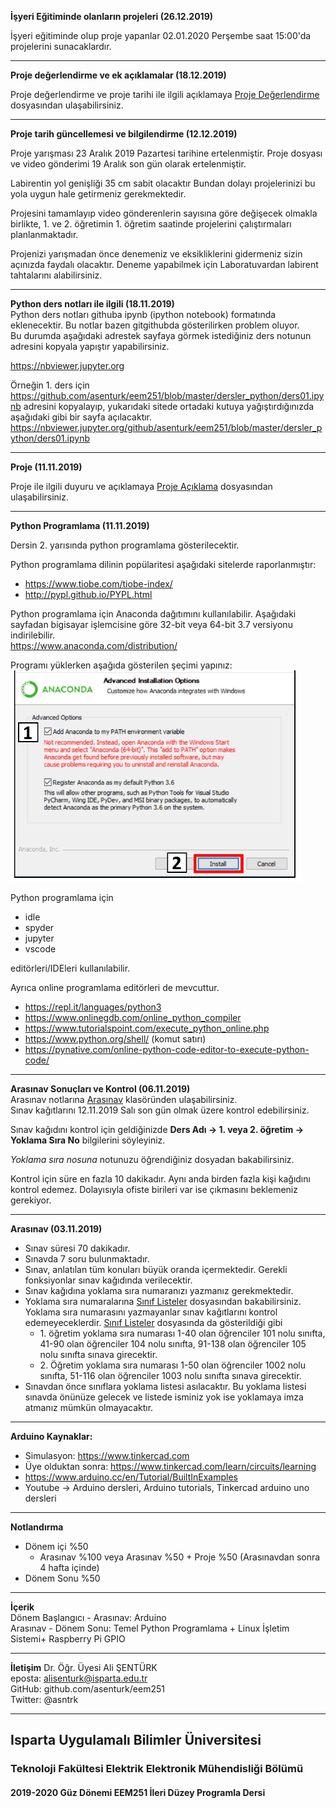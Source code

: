 **İşyeri Eğitiminde olanların projeleri (26.12.2019)**   

İşyeri eğitiminde olup proje yapanlar 02.01.2020 Perşembe saat 15:00'da projelerini sunacaklardır. 


---

**Proje değerlendirme ve ek açıklamalar  (18.12.2019)**   

Proje değerlendirme ve proje tarihi ile ilgili açıklamaya [Proje Değerlendirme](./proje/proje_degerlendirme.md) dosyasından ulaşabilirsiniz.

---

**Proje tarih güncellemesi ve bilgilendirme  (12.12.2019)**   

Proje yarışması 23 Aralık 2019 Pazartesi tarihine ertelenmiştir. Proje dosyası ve video gönderimi 19 Aralık son gün olarak ertelenmiştir. 

Labirentin yol genişliği 35 cm sabit olacaktır Bundan dolayı projelerinizi bu yola uygun hale getirmeniz gerekmektedir.

Projesini tamamlayıp video gönderenlerin sayısına göre değişecek olmakla birlikte, 1. ve 2. öğretimin 1. öğretim saatinde projelerini çalıştırmaları planlanmaktadır. 

Projenizi yarışmadan önce denemeniz ve eksikliklerini gidermeniz sizin açınızda faydalı olacaktır. Deneme yapabilmek için Laboratuvardan  labirent tahtalarını alabilirsiniz.

---

**Python ders notları ile ilgili (18.11.2019)**   
Python ders notları githuba ipynb (ipython notebook) formatında eklenecektir. Bu notlar bazen gitgithubda gösterilirken problem oluyor.   
Bu durumda aşağıdaki adrestek sayfaya görmek istediğiniz ders notunun adresini kopyala yapıştır yapabilirsiniz. 

https://nbviewer.jupyter.org

Örneğin 1. ders için    
https://github.com/asenturk/eem251/blob/master/dersler_python/ders01.ipynb
adresini kopyalayıp, yukarıdaki sitede ortadaki kutuya yağıştırdığınızda aşağıdaki gibi bir sayfa açılacaktır.
https://nbviewer.jupyter.org/github/asenturk/eem251/blob/master/dersler_python/ders01.ipynb 

---

**Proje (11.11.2019)**  
 
Proje ile ilgili duyuru ve açıklamaya [Proje Açıklama](./proje/proje_aciklama.md) dosyasından ulaşabilirsiniz.

---

**Python Programlama (11.11.2019)** 

Dersin 2. yarısında python programlama gösterilecektir. 

Python programlama dilinin popülaritesi aşağıdaki sitelerde raporlanmıştır:   
- https://www.tiobe.com/tiobe-index/
- http://pypl.github.io/PYPL.html


Python programlama için Anaconda dağıtımını kullanılabilir. Aşağıdaki sayfadan bigisayar işlemcisine göre 32-bit veya 64-bit 3.7 versiyonu indirilebilir.   
https://www.anaconda.com/distribution/

Programı yüklerken aşağıda gösterilen şeçimi yapınız:   
![kurulum](./dersler_python/images/start_path.png)


Python programlama için

- idle
- spyder
- jupyter
- vscode

editörleri/IDEleri kullanılabilir.

Ayrıca online programlama editörleri de mevcuttur.
- https://repl.it/languages/python3
- https://www.onlinegdb.com/online_python_compiler
- https://www.tutorialspoint.com/execute_python_online.php
- https://www.python.org/shell/ (komut satırı)
- https://pynative.com/online-python-code-editor-to-execute-python-code/


---


**Arasınav Sonuçları ve Kontrol (06.11.2019)**   
Arasınav notlarına [Arasınav](./arasinav/) klasöründen ulaşabilirsiniz.   
Sınav kağıtlarını 12.11.2019 Salı son gün olmak üzere kontrol edebilirsiniz.   

Sınav kağıdını kontrol için geldiğinizde **Ders Adı -> 1. veya 2. öğretim -> Yoklama Sıra No** bilgilerini söyleyiniz. 

*Yoklama sıra nosuna* notunuzu öğrendiğiniz dosyadan bakabilirsiniz.  

Kontrol için süre en fazla 10 dakikadır. Aynı anda birden fazla kişi kağıdını kontrol edemez. Dolayısıyla ofiste birileri var ise çıkmasını beklemeniz gerekiyor.


---

**Arasınav (03.11.2019)**     
- Sınav süresi 70 dakikadır.
- Sınavda 7 soru bulunmaktadır.
- Sınav, anlatılan tüm konuları büyük oranda içermektedir. Gerekli fonksiyonlar sınav kağıdında verilecektir. 
- Sınav kağıdına yoklama sıra numaranızı yazmanız gerekmektedir.
- Yoklama sıra numaralarına [Sınıf Listeler](./arasinav/sinif_listeler.txt) dosyasından bakabilirsiniz. Yoklama sıra numarasını yazmayanlar sınav kağıtlarını kontrol edemeyeceklerdir.
[Sınıf Listeler](./arasinav/sinif_listeler.txt) dosyasında da gösterildiği gibi
  - 1\. öğretim yoklama sıra numarası 1-40 olan öğrenciler 101 nolu sınıfta, 41-90 olan öğrenciler 104 nolu sınıfta,  91-138 olan öğrenciler 105 nolu sınıfta sınava girecektir. 
  - 2\. Öğretim yoklama sıra numarası 1-50 olan öğrenciler 1002 nolu sınıfta,   51-116 olan öğrenciler 1003 nolu sınıfta sınava girecektir.   
- Sınavdan önce sınıflara yoklama listesi asılacaktır. Bu yoklama listesi sınavda önünüze gelecek ve listede isminiz yok ise yoklamaya imza atmanız mümkün olmayacaktır.




---

**Arduino Kaynaklar:**   
- Simulasyon: https://www.tinkercad.com 
- Üye olduktan sonra: https://www.tinkercad.com/learn/circuits/learning
- https://www.arduino.cc/en/Tutorial/BuiltInExamples   
- Youtube &rarr; Arduino dersleri, Arduino tutorials, Tinkercad arduino uno dersleri

---

**Notlandırma**
- Dönem içi %50
  - Arasınav %100 veya Arasınav %50 + Proje %50 (Arasınavdan sonra 4 hafta içinde)
- Dönem Sonu %50

---

**İçerik**   
Dönem Başlangıcı - Arasınav: Arduino   
Arasınav - Dönem Sonu: Temel Python Programlama + Linux İşletim Sistemi+ Raspberry Pi GPIO

---

**İletişim**
Dr. Öğr. Üyesi Ali ŞENTÜRK   
eposta: alisenturk@isparta.edu.tr   
GitHub: github.com/asenturk/eem251   
Twitter: @asntrk

---

## Isparta Uygulamalı Bilimler Üniversitesi   
### Teknoloji Fakültesi Elektrik Elektronik Mühendisliği Bölümü   
#### 2019-2020 Güz Dönemi EEM251 İleri Düzey Programla Dersi   